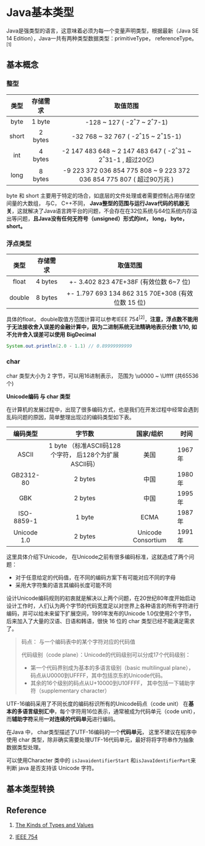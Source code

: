 # Java基本类型

Java是强类型的语言，这意味着必须为每一个变量声明类型，根据最新（Java SE 14 Edition），Java一共有两种类型数据类型：primitiveType， referenceType。<sup>[1]</sup>



## 基本概念

### 整型

| 类型  | 存储需求 |                           取值范围                           |
| :---: | :------: | :----------------------------------------------------------: |
| byte  |  1 byte  |       -128 ~ 127 ( -2<sup>^</sup>7 ~ 2<sup>^</sup>7-1)       |
| short | 2 bytes  |   -32 768 ~ 32 767 ( -2<sup>^</sup>15 ~ 2<sup>^</sup>15-1)   |
|  int  | 4 bytes  | -2 147 483 648 ~ 2 147 483 647 ( -2<sup>^</sup>31 ~ 2<sup>^</sup>31-1 , 超过20亿) |
| long  | 8 bytes  | -9 223 372 036 854 775 808 ~ 9 223 372 036 854 775 807  ( 超过90万兆 ) |

byte 和 short 主要用于特定的场合，如底层的文件处理或者需要控制占用存储空间量的大数组， 与C， C++不同， **Java整型的范围与运行Java代码的机器无关**，这就解决了Java语言跨平台的问题，不会存在在32位系统与64位系统内存溢出等问题，**且Java没有任何无符号（unsigned）形式的int， long， byte， short。**



### 浮点类型

|  类型  | 存储需求 |                     取值范围                      |
| :----: | :------: | :-----------------------------------------------: |
| float  | 4 bytes  |      +- 3.402 823 47E+38F (有效位数 6~7 位)       |
| double | 8 bytes  | +- 1.797 693 134 862 315 70E+308 (有效位数 15 位) |

具体的float， double取值方范围计算可以参考IEEE 754<sup>[2]</sup>，**注意，浮点数不能用于无法接收舍入误差的金融计算中，因为二进制系统无法精确地表示分数 1/10, 如不允许舍入误差可以使用** **BigDecimal**

```java
System.out.println(2.0 - 1.1) // 0.89999999999
```



### char

char 类型大小为 2 字节，可以用16进制表示， 范围为 \u0000 ~ \Uffff (共65536个)



**Unicode编码 与 char 类型**

在计算机的发展过程中，出现了很多编码方式，也是我们在开发过程中经常会遇到乱码问题的原因，简单整理出现过的编码类型如下表。

|  编码类型   |                         字节数                         |     国家/组织      | 时间   |
| :---------: | :----------------------------------------------------: | :----------------: | ------ |
|    ASCII    | 1 byte （标准ASCII码128个字符， 后128个为扩展ASCII码） |        美国        | 1967年 |
|  GB2312-80  |                        2 bytes                         |        中国        | 1980年 |
|     GBK     |                        2 bytes                         |        中国        | 1995年 |
| ISO-8859-1  |                         1 byte                         |        ECMA        | 1987年 |
| Unicode 1.0 |                        2 bytes                         | Unicode Consortium | 1991年 |

这里具体介绍下Unicode， 在Unicode之前有很多编码标准，这就造成了两个问题：

- 对于任意给定的代码值，在不同的编码方案下有可能对应不同的字母
- 采用大字符集的语言其编码长度可能不同

设计Unicode编码规则的初衷就是解决以上两个问题，在20世纪80年度开始启动设计工作时，人们认为两个字节的代码宽度足以对世界上各种语言的所有字符进行编码，并可以给未来留下扩展空间，1991年发布的Unicode 1.0仅使用2个字节， 后来加入了大量的汉语、日语和韩语，很快 16 位的 char 类型已经不能满足需求了。

> 码点： 与一个编码表中的某个字符对应的代码值
>
> 代码级别（code plane）：Unicode的代码级别可以分成17个代码级别：
>
> - 第一个代码界别成为基本的多语言级别（basic multilingual plane）， 码点从U0000到UFFFF，其中包括京东的Unicode代码。
> - 其余的16个级别的码点从U+10000到U10FFFF， 其中包括一下辅助字符（supplementary character）

UTF-16编码采用了不同长度的编码标识所有的Unicode码点（code unit） 在**基本的多语言级别汇中**，每个字符用16位表示，通常被成为代码单元（code unit），而**辅助字符**采用**一对连续的代码单元**进行编码。

在Java 中， char类型描述了UTF-16编码的一个**代码单元**， 这里不建议在程序中使用 char 类型，除非确实需要处理UTF-16代码单元，最好将将字符串作为抽象数据类型处理。

可以使用Character 类中的 `isJavaidentifierStart` 和`isJavaIdentifierPart`来判断 java 是否支持该 Unicode 字符。



## 基本类型转换



## Reference

1. [The Kinds of Types and Values](https://docs.oracle.com/javase/specs/jls/se14/html/jls-4.html#jls-4.1)

2. [IEEE 754](https://www.h-schmidt.net/FloatConverter/IEEE754.html)

